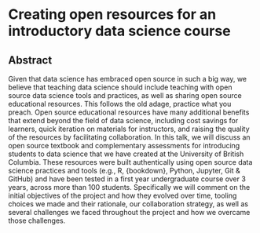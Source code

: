 # Creating open resources for an introductory data science course

## Abstract

Given that data science has embraced open source in such a big way, we believe that teaching data science should include teaching with open source data science tools and practices, as well as sharing open source educational resources. This follows the old adage, practice what you preach. Open source educational resources have many additional benefits that extend beyond the field of data science, including cost savings for learners, quick iteration on materials for instructors, and raising the quality of the resources by facilitating collaboration. In this talk, we will discuss an open source textbook and complementary assessments for introducing students to data science that we have created at the University of British Columbia. These resources were built authentically using open source data science practices and tools (e.g., R, {bookdown}, Python, Jupyter, Git & GitHub) and have been tested in a first year undergraduate course over 3 years, across more than 100 students. Specifically we will comment on the initial objectives of the project and how they evolved over time, tooling choices we made and their rationale, our collaboration strategy, as well as several challenges we faced throughout the project and how we overcame those challenges. 
